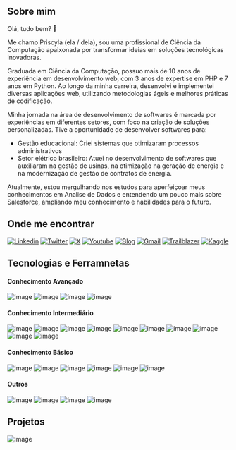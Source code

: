 ## Sobre mim

Olá, tudo bem? 👋  

Me chamo Priscyla (ela / dela), sou uma profissional de Ciência da Computação apaixonada por transformar ideias em soluções tecnológicas inovadoras. 

Graduada em Ciência da Computação, possuo mais de 10 anos de experiência em desenvolvimento web, com 3 anos de expertise em PHP e 7 anos em Python. Ao longo da minha carreira, desenvolvi e implementei diversas aplicações web, utilizando metodologias ágeis e melhores práticas de codificação. 

Minha jornada na área de desenvolvimento de softwares é marcada por experiências em diferentes setores, com foco na criação de soluções personalizadas. Tive a oportunidade de desenvolver softwares para:
- Gestão educacional: Criei sistemas que otimizaram processos administrativos
- Setor elétrico brasileiro: Atuei no desenvolvimento de softwares que auxiliaram na gestão de usinas, na otimização na geração de energia e na modernização de gestão de contratos de energia.

Atualmente, estou mergulhando nos estudos para aperfeiçoar meus conhecimentos em Analise de Dados e entendendo um pouco mais sobre  Salesforce, ampliando meu conhecimento e habilidades para o futuro.

## Onde me encontrar

[![Linkedin](https://img.shields.io/badge/LinkedIn-0077B5?style=for-the-badge&logo=linkedin&logoColor=white)](https://www.linkedin.com/in/priscylacsantos)
[![Twitter](https://img.shields.io/badge/Twitter-1DA1F2?style=for-the-badge&logo=twitter&logoColor=white)](https://twitter.com/PriscylaCSantos)
[![X](https://img.shields.io/badge/X-000000?style=for-the-badge&logo=x&logoColor=white)](https://twitter.com/PriscylaCSantos)
[![Youtube](https://img.shields.io/badge/YouTube-FF0000?style=for-the-badge&logo=youtube&logoColor=white)](https://www.youtube.com/channel/UCVuVp8Sv76CrsDgTgiMsEYA/playlists?view_as=subscriber)
[![Blog](https://img.shields.io/badge/website-000000?style=for-the-badge&logo=About.me&logoColor=white)](https://priscylasantos.github.io/blog/)
[![Gmail](https://img.shields.io/badge/Gmail-D14836?style=for-the-badge&logo=gmail&logoColor=white)](mailto:santospriscyla@gmail.com)
[![Trailblazer](https://img.shields.io/badge/Salesforce-00A1E0?style=for-the-badge&logo=trailblazer&logoColor=white)](https://www.salesforce.com/trailblazer/priscylacsantos)
[![Kaggle](https://img.shields.io/badge/Kaggle-00A1E0?style=for-the-badge&logo=Kaggle&logoColor=white)](https://www.kaggle.com/priscylasantos)

## Tecnologias e Ferramnetas

#### Conhecimento Avançado
![image](https://img.shields.io/badge/django%20rest-ff1709?style=for-the-badge&logo=django&logoColor=white)
![image](	https://img.shields.io/badge/json-5E5C5C?style=for-the-badge&logo=json&logoColor=white)
![image](https://img.shields.io/badge/Python-FFD43B?style=for-the-badge&logo=python&logoColor=blue)
![image](https://img.shields.io/badge/GIT-E44C30?style=for-the-badge&logo=git&logoColor=white)


#### Conhecimento Intermediário
![image](	https://img.shields.io/badge/MySQL-005C84?style=for-the-badge&logo=mysql&logoColor=white)
![image](	https://img.shields.io/badge/PostgreSQL-316192?style=for-the-badge&logo=postgresql&logoColor=white)
![image](https://img.shields.io/badge/Django-092E20?style=for-the-badge&logo=django&logoColor=green)
![image](https://img.shields.io/badge/Flask-000000?style=for-the-badge&logo=flask&logoColor=white)
![image](	https://img.shields.io/badge/Pandas-2C2D72?style=for-the-badge&logo=pandas&logoColor=white)
![image](https://img.shields.io/badge/PHP-777BB4?style=for-the-badge&logo=php&logoColor=white)
![image](https://img.shields.io/badge/Linux-FCC624?style=for-the-badge&logo=linux&logoColor=black)
![image](https://img.shields.io/badge/Ubuntu-E95420?style=for-the-badge&logo=ubuntu&logoColor=white)
![image](https://img.shields.io/badge/Jira-0052CC?style=for-the-badge&logo=Jira&logoColor=white)
![image](https://img.shields.io/badge/Swagger-85EA2D?style=for-the-badge&logo=Swagger&logoColor=white)

#### Conhecimento Básico
![image](https://img.shields.io/badge/Amazon_AWS-FF9900?style=for-the-badge&logo=amazonaws&logoColor=white)
![image](https://img.shields.io/badge/Plotly-239120?style=for-the-badge&logo=plotly&logoColor=white)
![image](https://img.shields.io/badge/Salesforce-00A1E0?style=for-the-badge&logo=Salesforce&logoColor=white)
![image](https://img.shields.io/badge/Docker-2CA5E0?style=for-the-badge&logo=docker&logoColor=white)
![image](https://img.shields.io/badge/CSS3-1572B6?style=for-the-badge&logo=css3&logoColor=white)
![image](https://img.shields.io/badge/HTML5-E34F26?style=for-the-badge&logo=html5&logoColor=white)


#### Outros
![image](https://img.shields.io/badge/PyCharm-000000.svg?&style=for-the-badge&logo=PyCharm&logoColor=white)
![image](https://img.shields.io/badge/VSCode-0078D4?style=for-the-badge&logo=visual%20studio%20code&logoColor=white)
![image](https://img.shields.io/badge/Insomnia-5849be?style=for-the-badge&logo=Insomnia&logoColor=white)
![image](https://img.shields.io/badge/Jupyter-F37626.svg?&style=for-the-badge&logo=Jupyter&logoColor=whit)


## Projetos

![image](https://github-profile-summary-cards.vercel.app/api/cards/profile-details?username=PriscylaSantos&theme=default)


<!--- ![Meu Octocat](https://github.com/PriscylaSantos/PriscylaSantos/blob/master/priscyla_octocat.png) --->
